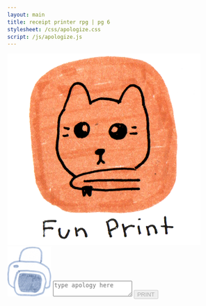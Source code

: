 ```yaml
---
layout: main
title: receipt printer rpg | pg 6
stylesheet: /css/apologize.css
script: /js/apologize.js
---
```



<div id="apology" hidden>

  <p id="inorder">Yes, an apology is in order.</p>
  <div id="bubblesorry">
    <p><img src="/images/sorry.png" /></p>
    <p  class="medtext">you tell the printer.</p>
  </div>
  <p>
    <img src="/images/rplistening.png" />
  </p>
  <p class="medtext">
    The printer looks back silently.
  </p>
  <p class="more-space">
    Did it hear you?<br>
    It's a bit hard to tell...
  </p>
  <p id="moresure">
    Is there a way to be more sure that your apology was recieved...?
    </p>

  <p id="option" class="choices"><button id="takeoutyourphone" class="button-4">Take out your phone</button></p>


</div>



<div id="phoneout">

<link rel="preload" as="image" href="/images/phone-bg-apology-transparent-cover.png">
<link rel="preload" as="image" href="/images/phone-bg-apology.png">
<link rel="preload" as="image" href="/images/fun-print-banner.png">
<link rel="preload" as="image" href="/images/phone-with-fun-print-banner.png">


<div id="receiptprinter" hidden>
  <div id="receiptprintercontents">
    <img src="/images/waiting.png">
    <div class="replyreceipt">
      <div class="hid-receipt">
        it's OK friend :)
      </div>
    </div>
    <div id="theend">the end</div>
  </div>
</div>

<div id="phonegrab">
  <div id="phonecase">
    <div id="backgroundcontainer">
      <div id="print-menu" hidden>
        <div id="go-to-print-screen">
          <img src="/images/fun-print-pencil.png">
          <div>
          Apologize
          </div>
        </div>
      </div>
      <img src="/images/fun-print-button.png" id="printappicon">
      <div id="background-print-screen">
        <div id="print-screen-contents">
          <img src="/images/fun-print-printer.png" width="20%">
          <textarea id="apologytextarea" placeholder="type apology here" autocomplete="off"></textarea>
          <button id="printapologybutton" class="button-10" disabled> PRINT </button>
        </div>
      </div>
    </div>
    <div id="blackscreen"></div>
    <div id="iconinstructions"></div>
  </div>
</div>

<div id="storycontinued" hidden>
</div>

<div id="bg">
<div id="cloud2" class="cloud"></div>
</div>

</div>